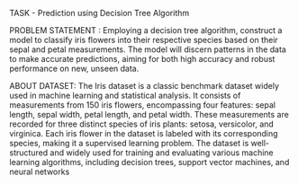 TASK - Prediction using Decision Tree Algorithm

PROBLEM STATEMENT : Employing a decision tree algorithm, construct a model to classify iris flowers into their respective species based on their sepal and petal measurements. The model will discern patterns in the data to make accurate predictions, aiming for both high accuracy and robust performance on new, unseen data.

ABOUT DATASET: The Iris dataset is a classic benchmark dataset widely used in machine learning and statistical analysis. It consists of measurements from 150 iris flowers, encompassing four features: sepal length, sepal width, petal length, and petal width. These measurements are recorded for three distinct species of iris plants: setosa, versicolor, and virginica. Each iris flower in the dataset is labeled with its corresponding species, making it a supervised learning problem. The dataset is well-structured and widely used for training and evaluating various machine learning algorithms, including decision trees, support vector machines, and neural networks

